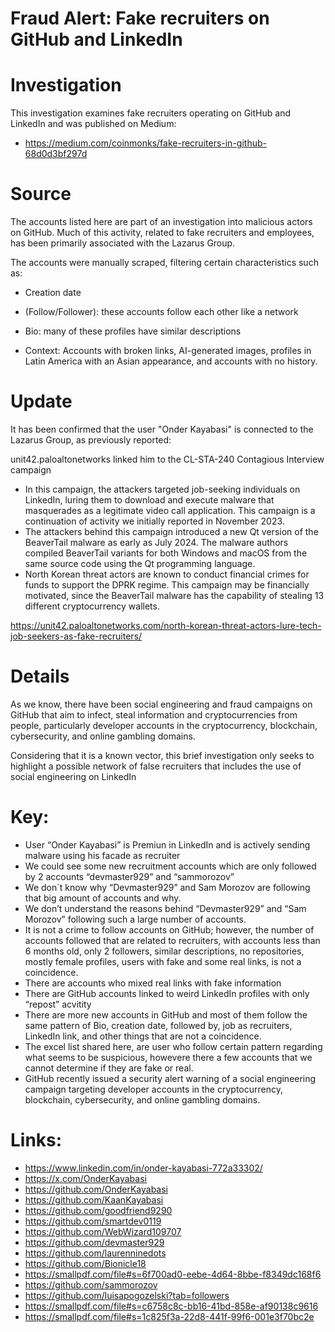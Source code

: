 # Fraud Alert: Fake recruiters on GitHub and LinkedIn

# Investigation

This investigation examines fake recruiters operating on GitHub and LinkedIn and was published on Medium:

- https://medium.com/coinmonks/fake-recruiters-in-github-68d0d3bf297d

# Source

The accounts listed here are part of an investigation into malicious actors on GitHub. Much of this activity, related to fake recruiters and employees, has been primarily associated with the Lazarus Group.

The accounts were manually scraped, filtering certain characteristics such as:

- Creation date

- (Follow/Follower): these accounts follow each other like a network

- Bio: many of these profiles have similar descriptions

- Context: Accounts with broken links, AI-generated images, profiles in Latin America with an Asian appearance, and accounts with no history.

# Update

It has been confirmed that the user "Onder Kayabasi" is connected to the Lazarus Group, as previously reported:

unit42.paloaltonetworks linked him to the CL-STA-240 Contagious Interview campaign
- In this campaign, the attackers targeted job-seeking individuals on LinkedIn, luring them to download and execute malware that masquerades as a legitimate video call application. This campaign is a continuation of activity we initially reported in November 2023.
- The attackers behind this campaign introduced a new Qt version of the BeaverTail malware as early as July 2024. The malware authors compiled BeaverTail variants for both Windows and macOS from the same source code using the Qt programming language.
- North Korean threat actors are known to conduct financial crimes for funds to support the DPRK regime. This campaign may be financially motivated, since the BeaverTail malware has the capability of stealing 13 different cryptocurrency wallets.

https://unit42.paloaltonetworks.com/north-korean-threat-actors-lure-tech-job-seekers-as-fake-recruiters/

# Details

As we know, there have been social engineering and fraud campaigns on GitHub that aim to infect, steal information and cryptocurrencies from people, particularly developer accounts in the cryptocurrency, blockchain, cybersecurity, and online gambling domains.

Considering that it is a known vector, this brief investigation only seeks to highlight a possible network of false recruiters that includes the use of social engineering on LinkedIn

# Key:

- User “Onder Kayabasi” is Premiun in LinkedIn and is actively sending malware using his facade as recruiter
- We could see some new recruitment accounts which are only followed by 2 accounts “devmaster929” and “sammorozov”
- We don´t know why “Devmaster929” and Sam Morozov are following that big amount of accounts and why.
- We don’t understand the reasons behind “Devmaster929” and “Sam Morozov” following such a large number of accounts.
- It is not a crime to follow accounts on GitHub; however, the number of accounts followed that are related to recruiters, with accounts less than 6 months old, only 2 followers, similar descriptions, no repositories, mostly female profiles, users with fake and some real links, is not a coincidence.
- There are accounts who mixed real links with fake information
- There are GitHub accounts linked to weird LinkedIn profiles with only “repost” acvitity
- There are more new accounts in GitHub and most of them follow the same pattern of Bio, creation date, followed by, job as recruiters, LinkedIn link, and other things that are not a coincidence.
- The excel list shared here, are user who follow certain pattern regarding what seems to be suspicious, howevere there a few accounts that we cannot determine if they are fake or real.
- GitHub recently issued a security alert warning of a social engineering campaign targeting developer accounts in the cryptocurrency, blockchain, cybersecurity, and online gambling domains.


# Links:

- https://www.linkedin.com/in/onder-kayabasi-772a33302/
- https://x.com/OnderKayabasi
- https://github.com/OnderKayabasi
- https://github.com/KaanKayabasi
- https://github.com/goodfriend9290
- https://github.com/smartdev0119
- https://github.com/WebWizard109707
- https://github.com/devmaster929
- https://github.com/laurenninedots
- https://github.com/Bionicle18
- https://smallpdf.com/file#s=6f700ad0-eebe-4d64-8bbe-f8349dc168f6
- https://github.com/sammorozov
- https://github.com/luisapogozelski?tab=followers
- https://smallpdf.com/file#s=c6758c8c-bb16-41bd-858e-af90138c9616
- https://smallpdf.com/file#s=1c825f3a-22d8-441f-99f6-001e3f70bc2e
